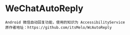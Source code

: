 # WeChatAutoReply

    Android 微信自动回复功能，使用的知识为 AccessibilityService
    原作者地址：https://github.com/itsMelo/WcAutoReply
